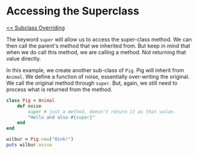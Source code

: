 Accessing the Superclass
========================

[<< Subclass Overriding](https://github.com/KLVTZ/Ruby-Essentials/blob/master/notes/Chapter_06:%20Classes/11.subclass_overriding.md)

The keyword `super` will allow us to access the super-class method. We can then
call the parent's method that we inherited from. But keep in mind that when we
do call this method, we are calling a method. Not returning that value directly. 

In this example, we create another sub-class of `Pig`. Pig will inherit from
`Animal`. We define a function of noise, essentially over-writing the original.
We call the original method through `super`. But, again, we still need to
process what is returned from the method.

```ruby
class Pig < Animal
	def noise
		super # just a method, doesn't return it as that value.
		"Hello and also #{super}"
	end
end

wilbur = Pig.new("Oink!")
puts wilbur.noise
```
